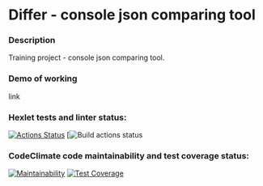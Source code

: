 # Differ - console json comparing tool

### Description
Training project - console json comparing tool.

### Demo of working
link

### Hexlet tests and linter status:
[![Actions Status](https://github.com/mynameiskatherine/java-project-71/actions/workflows/hexlet-check.yml/badge.svg)](https://github.com/mynameiskatherine/java-project-71/actions)
[![Build actions status](https://github.com/mynameiskatherine/java-project-71/actions/workflows/build-check.yml/badge.svg)
### CodeClimate code maintainability and test coverage status:
[![Maintainability](https://api.codeclimate.com/v1/badges/8acb0ede6668b8edb805/maintainability)](https://codeclimate.com/github/mynameiskatherine/java-project-71/maintainability)
[![Test Coverage](https://api.codeclimate.com/v1/badges/8acb0ede6668b8edb805/test_coverage)](https://codeclimate.com/github/mynameiskatherine/java-project-71/test_coverage)

